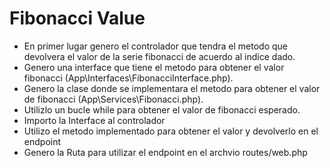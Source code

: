 # Fibonacci Value
- En primer lugar genero el controlador que tendra el metodo que devolvera el valor de la serie fibonacci de acuerdo al indice dado.
- Genero una interface que tiene el metodo para obtener el valor fibonacci (App\Interfaces\FibonacciInterface.php).
- Genero la clase donde se implementara el metodo para obtener el valor de fibonacci (App\Services\Fibonacci.php).
- Utilizlo un bucle while para obtener el valor de fibonacci esperado.
- Importo la Interface al controlador
- Utilizo el metodo implementado para obtener el valor y devolverlo en el endpoint
- Genero la Ruta para utilizar el endpoint en el archvio routes/web.php
